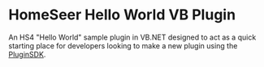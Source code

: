 # HomeSeer Hello World VB Plugin
An HS4 "Hello World" sample plugin in VB.NET designed to act as a quick starting place for developers looking to make a new plugin using the [PluginSDK][sdk-url].

[sdk-url]: https://github.com/HomeSeer/Plugin-SDK